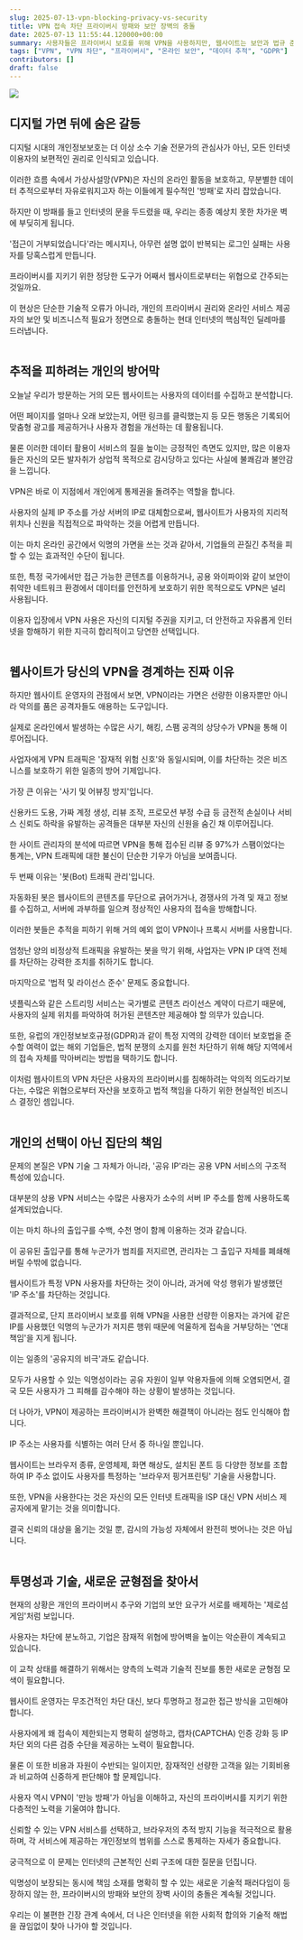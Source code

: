 ```yaml
---
slug: 2025-07-13-vpn-blocking-privacy-vs-security
title: VPN 접속 차단 프라이버시 방패와 보안 장벽의 충돌
date: 2025-07-13 11:55:44.120000+00:00
summary: 사용자들은 프라이버시 보호를 위해 VPN을 사용하지만, 웹사이트는 보안과 법규 준수를 위해 이를 차단합니다. 이 글은 VPN 차단 이면에 숨겨진 복잡한 기술적, 경제적, 법적 딜레마를 심층 분석합니다.
tags: ["VPN", "VPN 차단", "프라이버시", "온라인 보안", "데이터 추적", "GDPR"]
contributors: []
draft: false
---
```


![](https://www.dotnetpia.co.kr/wp-content/uploads/2021/04/web-fire-wall-img-01-8.png)

<h2>디지털 가면 뒤에 숨은 갈등</h2>
디지털 시대의 개인정보보호는 더 이상 소수 기술 전문가의 관심사가 아닌, 모든 인터넷 이용자의 보편적인 권리로 인식되고 있습니다.<br /><br />이러한 흐름 속에서 가상사설망(VPN)은 자신의 온라인 활동을 보호하고, 무분별한 데이터 추적으로부터 자유로워지고자 하는 이들에게 필수적인 '방패'로 자리 잡았습니다.<br /><br />하지만 이 방패를 들고 인터넷의 문을 두드렸을 때, 우리는 종종 예상치 못한 차가운 벽에 부딪히게 됩니다.<br /><br />'접근이 거부되었습니다'라는 메시지나, 아무런 설명 없이 반복되는 로그인 실패는 사용자를 당혹스럽게 만듭니다.<br /><br />프라이버시를 지키기 위한 정당한 도구가 어째서 웹사이트로부터는 위협으로 간주되는 것일까요.<br /><br />이 현상은 단순한 기술적 오류가 아니라, 개인의 프라이버시 권리와 온라인 서비스 제공자의 보안 및 비즈니스적 필요가 정면으로 충돌하는 현대 인터넷의 핵심적인 딜레마를 드러냅니다.<br /><br />

<h2>추적을 피하려는 개인의 방어막</h2>
오늘날 우리가 방문하는 거의 모든 웹사이트는 사용자의 데이터를 수집하고 분석합니다.<br /><br />어떤 페이지를 얼마나 오래 보았는지, 어떤 링크를 클릭했는지 등 모든 행동은 기록되어 맞춤형 광고를 제공하거나 사용자 경험을 개선하는 데 활용됩니다.<br /><br />물론 이러한 데이터 활용이 서비스의 질을 높이는 긍정적인 측면도 있지만, 많은 이용자들은 자신의 모든 발자취가 상업적 목적으로 감시당하고 있다는 사실에 불쾌감과 불안감을 느낍니다.<br /><br />VPN은 바로 이 지점에서 개인에게 통제권을 돌려주는 역할을 합니다.<br /><br />사용자의 실제 IP 주소를 가상 서버의 IP로 대체함으로써, 웹사이트가 사용자의 지리적 위치나 신원을 직접적으로 파악하는 것을 어렵게 만듭니다.<br /><br />이는 마치 온라인 공간에서 익명의 가면을 쓰는 것과 같아서, 기업들의 끈질긴 추적을 피할 수 있는 효과적인 수단이 됩니다.<br /><br />또한, 특정 국가에서만 접근 가능한 콘텐츠를 이용하거나, 공용 와이파이와 같이 보안이 취약한 네트워크 환경에서 데이터를 안전하게 보호하기 위한 목적으로도 VPN은 널리 사용됩니다.<br /><br />이용자 입장에서 VPN 사용은 자신의 디지털 주권을 지키고, 더 안전하고 자유롭게 인터넷을 항해하기 위한 지극히 합리적이고 당연한 선택입니다.<br /><br />

<h2>웹사이트가 당신의 VPN을 경계하는 진짜 이유</h2>
하지만 웹사이트 운영자의 관점에서 보면, VPN이라는 가면은 선량한 이용자뿐만 아니라 악의를 품은 공격자들도 애용하는 도구입니다.<br /><br />실제로 온라인에서 발생하는 수많은 사기, 해킹, 스팸 공격의 상당수가 VPN을 통해 이루어집니다.<br /><br />사업자에게 VPN 트래픽은 '잠재적 위험 신호'와 동일시되며, 이를 차단하는 것은 비즈니스를 보호하기 위한 일종의 방어 기제입니다.<br /><br />가장 큰 이유는 '사기 및 어뷰징 방지'입니다.<br /><br />신용카드 도용, 가짜 계정 생성, 리뷰 조작, 프로모션 부정 수급 등 금전적 손실이나 서비스 신뢰도 하락을 유발하는 공격들은 대부분 자신의 신원을 숨긴 채 이루어집니다.<br /><br />한 사이트 관리자의 분석에 따르면 VPN을 통해 접수된 리뷰 중 97%가 스팸이었다는 통계는, VPN 트래픽에 대한 불신이 단순한 기우가 아님을 보여줍니다.<br /><br />두 번째 이유는 '봇(Bot) 트래픽 관리'입니다.<br /><br />자동화된 봇은 웹사이트의 콘텐츠를 무단으로 긁어가거나, 경쟁사의 가격 및 재고 정보를 수집하고, 서버에 과부하를 일으켜 정상적인 사용자의 접속을 방해합니다.<br /><br />이러한 봇들은 추적을 피하기 위해 거의 예외 없이 VPN이나 프록시 서버를 사용합니다.<br /><br />엄청난 양의 비정상적 트래픽을 유발하는 봇을 막기 위해, 사업자는 VPN IP 대역 전체를 차단하는 강력한 조치를 취하기도 합니다.<br /><br />마지막으로 '법적 및 라이선스 준수' 문제도 중요합니다.<br /><br />넷플릭스와 같은 스트리밍 서비스는 국가별로 콘텐츠 라이선스 계약이 다르기 때문에, 사용자의 실제 위치를 파악하여 허가된 콘텐츠만 제공해야 할 의무가 있습니다.<br /><br />또한, 유럽의 개인정보보호규정(GDPR)과 같이 특정 지역의 강력한 데이터 보호법을 준수할 여력이 없는 해외 기업들은, 법적 분쟁의 소지를 원천 차단하기 위해 해당 지역에서의 접속 자체를 막아버리는 방법을 택하기도 합니다.<br /><br />이처럼 웹사이트의 VPN 차단은 사용자의 프라이버시를 침해하려는 악의적 의도라기보다는, 수많은 위협으로부터 자산을 보호하고 법적 책임을 다하기 위한 현실적인 비즈니스 결정인 셈입니다.<br /><br />

<h2>개인의 선택이 아닌 집단의 책임</h2>
문제의 본질은 VPN 기술 그 자체가 아니라, '공유 IP'라는 공용 VPN 서비스의 구조적 특성에 있습니다.<br /><br />대부분의 상용 VPN 서비스는 수많은 사용자가 소수의 서버 IP 주소를 함께 사용하도록 설계되었습니다.<br /><br />이는 마치 하나의 출입구를 수백, 수천 명이 함께 이용하는 것과 같습니다.<br /><br />이 공유된 출입구를 통해 누군가가 범죄를 저지르면, 관리자는 그 출입구 자체를 폐쇄해버릴 수밖에 없습니다.<br /><br />웹사이트가 특정 VPN 사용자를 차단하는 것이 아니라, 과거에 악성 행위가 발생했던 'IP 주소'를 차단하는 것입니다.<br /><br />결과적으로, 단지 프라이버시 보호를 위해 VPN을 사용한 선량한 이용자는 과거에 같은 IP를 사용했던 익명의 누군가가 저지른 행위 때문에 억울하게 접속을 거부당하는 '연대 책임'을 지게 됩니다.<br /><br />이는 일종의 '공유지의 비극'과도 같습니다.<br /><br />모두가 사용할 수 있는 익명성이라는 공유 자원이 일부 악용자들에 의해 오염되면서, 결국 모든 사용자가 그 피해를 감수해야 하는 상황이 발생하는 것입니다.<br /><br />더 나아가, VPN이 제공하는 프라이버시가 완벽한 해결책이 아니라는 점도 인식해야 합니다.<br /><br />IP 주소는 사용자를 식별하는 여러 단서 중 하나일 뿐입니다.<br /><br />웹사이트는 브라우저 종류, 운영체제, 화면 해상도, 설치된 폰트 등 다양한 정보를 조합하여 IP 주소 없이도 사용자를 특정하는 '브라우저 핑거프린팅' 기술을 사용합니다.<br /><br />또한, VPN을 사용한다는 것은 자신의 모든 인터넷 트래픽을 ISP 대신 VPN 서비스 제공자에게 맡기는 것을 의미합니다.<br /><br />결국 신뢰의 대상을 옮기는 것일 뿐, 감시의 가능성 자체에서 완전히 벗어나는 것은 아닙니다.<br /><br />

<h2>투명성과 기술, 새로운 균형점을 찾아서</h2>
현재의 상황은 개인의 프라이버시 추구와 기업의 보안 요구가 서로를 배제하는 '제로섬 게임'처럼 보입니다.<br /><br />사용자는 차단에 분노하고, 기업은 잠재적 위협에 방어벽을 높이는 악순환이 계속되고 있습니다.<br /><br />이 교착 상태를 해결하기 위해서는 양측의 노력과 기술적 진보를 통한 새로운 균형점 모색이 필요합니다.<br /><br />웹사이트 운영자는 무조건적인 차단 대신, 보다 투명하고 정교한 접근 방식을 고민해야 합니다.<br /><br />사용자에게 왜 접속이 제한되는지 명확히 설명하고, 캡차(CAPTCHA) 인증 강화 등 IP 차단 외의 다른 검증 수단을 제공하는 노력이 필요합니다.<br /><br />물론 이 또한 비용과 자원이 수반되는 일이지만, 잠재적인 선량한 고객을 잃는 기회비용과 비교하여 신중하게 판단해야 할 문제입니다.<br /><br />사용자 역시 VPN이 '만능 방패'가 아님을 이해하고, 자신의 프라이버시를 지키기 위한 다층적인 노력을 기울여야 합니다.<br /><br />신뢰할 수 있는 VPN 서비스를 선택하고, 브라우저의 추적 방지 기능을 적극적으로 활용하며, 각 서비스에 제공하는 개인정보의 범위를 스스로 통제하는 자세가 중요합니다.<br /><br />궁극적으로 이 문제는 인터넷의 근본적인 신뢰 구조에 대한 질문을 던집니다.<br /><br />익명성이 보장되는 동시에 책임 소재를 명확히 할 수 있는 새로운 기술적 패러다임이 등장하지 않는 한, 프라이버시의 방패와 보안의 장벽 사이의 충돌은 계속될 것입니다.<br /><br />우리는 이 불편한 긴장 관계 속에서, 더 나은 인터넷을 위한 사회적 합의와 기술적 해법을 끊임없이 찾아 나가야 할 것입니다.<br /><br />
